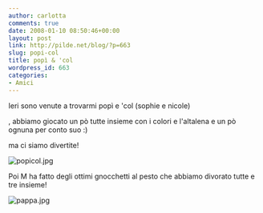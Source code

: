 ```yaml
---
author: carlotta
comments: true
date: 2008-01-10 08:50:46+00:00
layout: post
link: http://pilde.net/blog/?p=663
slug: popi-col
title: popì & 'col
wordpress_id: 663
categories:
- Amici
---
```


Ieri sono venute a trovarmi popì e 'col (sophie e nicole)


, abbiamo giocato un pò tutte insieme con i colori e l'altalena e un pò ognuna per conto suo :)


 ma ci siamo divertite!

![popicol.jpg]({{baseurl}}/uploads/2008/01/popicol.jpg)




Poi M ha fatto degli ottimi gnocchetti al pesto che abbiamo divorato tutte e tre insieme!

![pappa.jpg]({{baseurl}}/uploads/2008/01/pappa.jpg)








